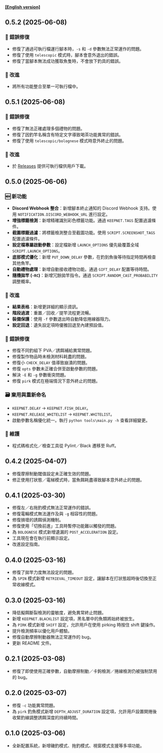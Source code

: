 **[[English version]][CHANGELOG]**

## 0.5.2 (2025-06-08)

### 🐛 錯誤修復
- 修復了通過可執行檔運行腳本時，`-s` 和 `-d` 參數無法正常運作的問題。
- 修復了使用 `telescopic` 模式時，腳本會意外退出的錯誤。
- 修復了當腳本無法成功獲取魚隻時，不會放下釣具的錯誤。

### 🔧 改進
- 將所有功能整合至單一可執行檔中。

## 0.5.1 (2025-06-08)

### 🐛 錯誤修復
- 修復了無法正確處理多個禮物的問題。
- 修復了因釣竿名稱含有特定文字導致喝茶功能異常的錯誤。
- 修復了使用 `telescopic/bolognese` 模式時意外終止的問題。

### 🔧 改進
- 於 [Releases](https://github.com/dereklee0310/RussianFishing4Script/releases) 提供可執行檔供用戶下載。

## 0.5.0 (2025-06-06)

### 🆕 新功能
- **Discord Webhook 整合**：新增腳本終止通知的 Discord Webhook 支持。使用 `NOTIFICATION.DISCORD_WEBHOOK_URL` 進行設定。
- **增強標籤檢測**：新增精確識別彩色標籤功能。通過 `KEEPNET.TAGS` 配置過濾條件。
- **截圖標籤過濾**：將標籤檢測整合至截圖功能。使用 `SCRIPT.SCREENSHOT_TAGS` 配置過濾條件。
- **設定檔專屬啟動參數**：設定檔新增 `LAUNCH_OPTIONS` 優先級覆蓋全域 `SCRIPT.LAUNCH_OPTIONS`。
- **底部模式優化**：新增 `PUT_DOWN_DELAY` 參數，在釣到魚後等待指定時間再檢查其他魚竿。
- **自動禮物處理**：新增自動接收禮物功能。通過 `GIFT_DELAY` 配置等待時間。
- **隨機拋竿 (`-RC`)**：新增冗餘拋竿指令。通過 `SCRIPT.RANDOM_CAST_PROBABILITY` 調整概率。

### 🔧 改進
- **結果表格**：新增更詳細的顯示資訊。
- **階段過渡**：重置／回收／提竿流程更流暢。
- **裝備保護**：使用 `-f` 參數退出時自動降低捲線器阻力。
- **設定回退**：遺失設定項時優雅回退至內建預設值。

### 🐛 錯誤修復
- 修復不同釣組下 PVA／誘餌補給異常問題。
- 修復製作物品時未檢測材料耗盡的問題。
- 修復小 `CHECK_DELAY` 值導致崩潰的問題。
- 修復 `opts` 參數未正確合併至啟動參數的問題。
- 解決 `-E` 和 `-g` 參數衝突問題。
- 修復 `pirk` 模式在極端情況下意外終止的問題。

### 🗃️ 棄用與重新命名
- `KEEPNET.DELAY` → `KEEPNET.FISH_DELAY`。
- `KEEPNET.RELEASE_WHITELIST` → `KEEPNET.WHITELIST`。
- 啟動參數名稱優化統一。執行 `python tools\main.py -h` 查看詳細變更。

### 🧼 維護
- 程式碼格式化／檢查工具從 Pylint／Black 遷移至 Ruff。

## 0.4.2 (2025-04-07)
- 修復摩擦制動閾值設定未正確生效的問題。
- 修正使用打狀態／電梯模式時，當魚餌耗盡導致腳本意外終止的問題。

## 0.4.1 (2025-03-30)
- 修復左／右拖釣模式無法正常運作的錯誤。
- 修復電輪模式無法運作及與 `-g` 相容性的問題。
- 修復損壞的誘餌偵測機制。
- 修復使用「切換前進」工具時暫停功能難以觸發的問題。
- 為 `BOLOGNESE` 模式新增遺漏的 `POST_ACCELERATION` 設定。
- 工具現在會在執行前顯示設定。
- 改進設定指南。

## 0.4.0 (2025-03-16)
- 修復了拋竿力度無法設定的問題。
- 為 `SPIN` 模式新增 `RETRIEVAL_TIMEOUT` 設定，讓腳本在打狀態超時後切換至正常收線模式。

## 0.3.0 (2025-03-16)
- 降低擬餌斷裂檢測的靈敏度，避免異常終止問題。
- 新增 `KEEPNET.BLACKLIST` 設定項，黑名單中的魚類將始終被放生。
- 為 `PIRK` 模式新增 `SHIFT` 設定，允許用戶在使用 pirking 時按住 shift 鍵操作。
- 提升檢測頻率以優化用戶體驗。
- 修復自動摩擦制動器無法正常運作的 bug。
- 更新 README 文件。

## 0.2.1 (2025-03-08)
- 修復了即使使用正確參數，自動摩擦制動／卡鉤檢測／捲線檢測仍被強制禁用的 bug。

## 0.2.0 (2025-03-07)
- 修復 `-c` 功能異常問題。
- 為 `pirk` 釣魚模式新增 `DEPTH_ADJUST_DURATION` 設定項，允許用戶設置開捲後收緊釣線調整誘餌深度的持續時間。

## 0.1.0 (2025-03-06)
- 全新配置系統，新增磯釣模式、拖釣模式、視窗模式支援等多項功能。

[CHANGELOG]: /docs/en/CHANGELOG.md